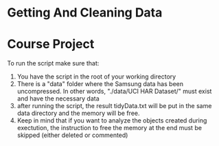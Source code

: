 Getting And Cleaning Data 
=============================
Course Project
=============================


To run the script make sure that:

1. You have the script in the root of your working directory
2. There is a "data" folder where the Samsung data has been uncompressed. In other words, "./data/UCI HAR Dataset/" must exist and have the necessary data
3. after running the script, the result tidyData.txt will be put in the same data directory and the memory will be free.
4. Keep in mind that if you want to analyze the objects created during exectution, the instruction to free the memory at the end must be skipped (either deleted or commented)
